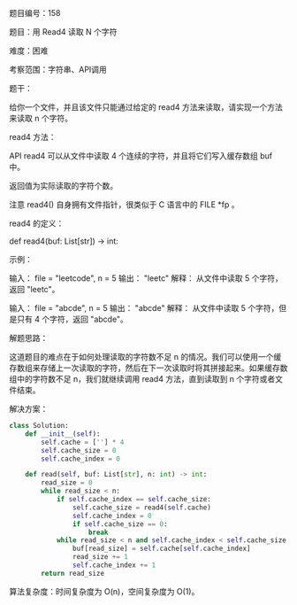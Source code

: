 题目编号：158

题目：用 Read4 读取 N 个字符

难度：困难

考察范围：字符串、API调用

题干：

给你一个文件，并且该文件只能通过给定的 read4 方法来读取，请实现一个方法来读取 n 个字符。

read4 方法：

API read4 可以从文件中读取 4 个连续的字符，并且将它们写入缓存数组 buf 中。

返回值为实际读取的字符个数。

注意 read4() 自身拥有文件指针，很类似于 C 语言中的 FILE *fp 。

read4 的定义：

def read4(buf: List[str]) -> int:

示例：

输入： file = "leetcode", n = 5
输出： "leetc"
解释： 从文件中读取 5 个字符，返回 "leetc"。

输入： file = "abcde", n = 5
输出： "abcde"
解释： 从文件中读取 5 个字符，但是只有 4 个字符，返回 "abcde"。

解题思路：

这道题目的难点在于如何处理读取的字符数不足 n 的情况。我们可以使用一个缓存数组来存储上一次读取的字符，然后在下一次读取时将其拼接起来。如果缓存数组中的字符数不足 n，我们就继续调用 read4 方法，直到读取到 n 个字符或者文件结束。

解决方案：

```python
class Solution:
    def __init__(self):
        self.cache = [''] * 4
        self.cache_size = 0
        self.cache_index = 0

    def read(self, buf: List[str], n: int) -> int:
        read_size = 0
        while read_size < n:
            if self.cache_index == self.cache_size:
                self.cache_size = read4(self.cache)
                self.cache_index = 0
                if self.cache_size == 0:
                    break
            while read_size < n and self.cache_index < self.cache_size:
                buf[read_size] = self.cache[self.cache_index]
                read_size += 1
                self.cache_index += 1
        return read_size
```

算法复杂度：时间复杂度为 O(n)，空间复杂度为 O(1)。